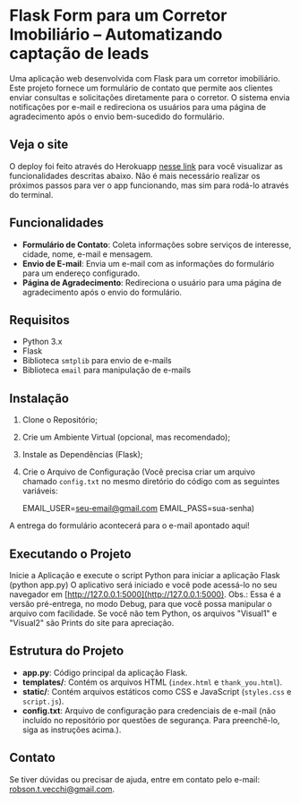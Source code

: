 # Flask Form para um Corretor Imobiliário – Automatizando captação de leads

Uma aplicação web desenvolvida com Flask para um corretor imobiliário. Este projeto fornece um formulário de contato que permite aos clientes enviar consultas e solicitações diretamente para o corretor. O sistema envia notificações por e-mail e redireciona os usuários para uma página de agradecimento após o envio bem-sucedido do formulário.

## Veja o site
O deploy foi feito através do Herokuapp [nesse link](https://mighty-dusk-69443-5cf8552a945b.herokuapp.com/) para você visualizar as funcionalidades descritas abaixo. Não é mais necessário realizar os próximos passos para ver o app funcionando, mas sim para rodá-lo através do terminal.

## Funcionalidades

- **Formulário de Contato**: Coleta informações sobre serviços de interesse, cidade, nome, e-mail e mensagem.
- **Envio de E-mail**: Envia um e-mail com as informações do formulário para um endereço configurado.
- **Página de Agradecimento**: Redireciona o usuário para uma página de agradecimento após o envio do formulário.

## Requisitos

- Python 3.x
- Flask
- Biblioteca `smtplib` para envio de e-mails
- Biblioteca `email` para manipulação de e-mails

## Instalação
1. Clone o Repositório;
2. Crie um Ambiente Virtual (opcional, mas recomendado);
3. Instale as Dependências (Flask);
4. Crie o Arquivo de Configuração (Você precisa criar um arquivo chamado `config.txt` no mesmo diretório do código com as seguintes variáveis:

   EMAIL_USER=seu-email@gmail.com
   EMAIL_PASS=sua-senha)

A entrega do formulário acontecerá para o e-mail apontado aqui!

## Executando o Projeto

Inicie a Aplicação e execute o script Python para iniciar a aplicação Flask (python app.py)
O aplicativo será iniciado e você pode acessá-lo no seu navegador em [http://127.0.0.1:5000](http://127.0.0.1:5000).
Obs.: Essa é a versão pré-entrega, no modo Debug, para que você possa manipular o arquivo com facilidade.
Se você não tem Python, os arquivos "Visual1" e "Visual2" são Prints do site para apreciação.

## Estrutura do Projeto

- **app.py**: Código principal da aplicação Flask.
- **templates/**: Contém os arquivos HTML (`index.html` e `thank_you.html`).
- **static/**: Contém arquivos estáticos como CSS e JavaScript (`styles.css` e `script.js`).
- **config.txt**: Arquivo de configuração para credenciais de e-mail (não incluído no repositório por questões de segurança. Para preenchê-lo, siga as instruções acima.).

## Contato

Se tiver dúvidas ou precisar de ajuda, entre em contato pelo e-mail: robson.t.vecchi@gmail.com.
